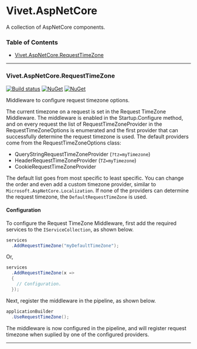 # Vivet.AspNetCore
A collection of AspNetCore components.  

### Table of Contents
* [Vivet.AspNetCore.RequestTimeZone](#vivetaspnetCorerequesttimeZone)  

***

### Vivet.AspNetCore.RequestTimeZone
[![Build status](https://ci.appveyor.com/api/projects/status/182f7gcym49fc5sq/branch/master?svg=true)](https://ci.appveyor.com/project/vivet/vivet-aspnetcore/branch/master)
[![NuGet](https://img.shields.io/nuget/dt/Vivet.AspNetCore.RequestTimeZone.svg)](https://www.nuget.org/packages/Vivet.AspNetCore.RequestTimeZone/)
[![NuGet](https://img.shields.io/nuget/v/Vivet.AspNetCore.RequestTimeZone.svg)](https://www.nuget.org/packages/Vivet.AspNetCore.RequestTimeZone/)  

Middleware to configure request timezone options.  

The current timezone on a request is set in the Request TimeZone Middleware. The middleware is enabled in the Startup.Configure method, and on every request the list of RequestTimeZoneProvider in the RequestTimeZoneOptions is enumerated and the first provider that can successfully determine the request timezone is used. The default providers come from the RequestTimeZoneOptions class:  

* QueryStringRequestTimeZoneProvider (```?tz=myTimezone```)
* HeaderRequestTimeZoneProvider (```TZ=myTimezone```)
* CookieRequestTimeZoneProvider

The default list goes from most specific to least specific. You can change the order and even add a custom timezone provider, similar to ```Microsoft.AspNetCore.Localization```. If none of the providers can determine the request timezone, the ```DefaultRequestTimeZone``` is used.  

#### Configuration
To configure the Request TimeZone Middleware, first add the required services to the ```IServiceCollection```, as shown below.  
```csharp
services
  .AddRequestTimeZone("myDefaultTimeZone");
```
Or,
```csharp
services
  .AddRequestTimeZone(x => 
  {
    // Configuration.
  });
```

Next, register the middleware in the pipeline, as shown below.   
```csharp
applicationBuilder
  .UseRequestTimeZone();
```

The middleware is now configured in the pipeline, and will register request timezone when suplied by one of the configured providers.

***

